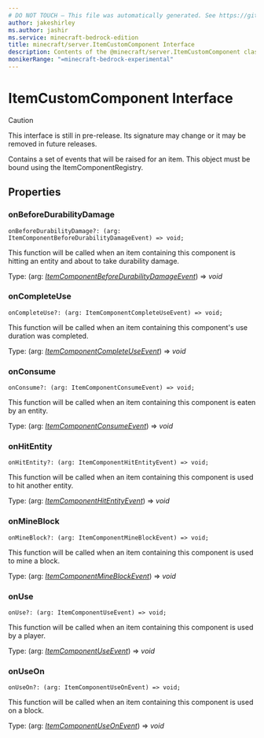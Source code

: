 ```yaml
---
# DO NOT TOUCH — This file was automatically generated. See https://github.com/mojang/minecraftapidocsgenerator to modify descriptions, examples, etc.
author: jakeshirley
ms.author: jashir
ms.service: minecraft-bedrock-edition
title: minecraft/server.ItemCustomComponent Interface
description: Contents of the @minecraft/server.ItemCustomComponent class.
monikerRange: "=minecraft-bedrock-experimental"
---
```

# ItemCustomComponent Interface

> [!CAUTION]
> This interface is still in pre-release.  Its signature may change or it may be removed in future releases.

Contains a set of events that will be raised for an item. This object must be bound using the ItemComponentRegistry.

## Properties

### **onBeforeDurabilityDamage**
`onBeforeDurabilityDamage?: (arg: ItemComponentBeforeDurabilityDamageEvent) => void;`

This function will be called when an item containing this component is hitting an entity and about to take durability damage.

Type: (arg: [*ItemComponentBeforeDurabilityDamageEvent*](ItemComponentBeforeDurabilityDamageEvent.md)) => *void*

### **onCompleteUse**
`onCompleteUse?: (arg: ItemComponentCompleteUseEvent) => void;`

This function will be called when an item containing this component's use duration was completed.

Type: (arg: [*ItemComponentCompleteUseEvent*](ItemComponentCompleteUseEvent.md)) => *void*

### **onConsume**
`onConsume?: (arg: ItemComponentConsumeEvent) => void;`

This function will be called when an item containing this component is eaten by an entity.

Type: (arg: [*ItemComponentConsumeEvent*](ItemComponentConsumeEvent.md)) => *void*

### **onHitEntity**
`onHitEntity?: (arg: ItemComponentHitEntityEvent) => void;`

This function will be called when an item containing this component is used to hit another entity.

Type: (arg: [*ItemComponentHitEntityEvent*](ItemComponentHitEntityEvent.md)) => *void*

### **onMineBlock**
`onMineBlock?: (arg: ItemComponentMineBlockEvent) => void;`

This function will be called when an item containing this component is used to mine a block.

Type: (arg: [*ItemComponentMineBlockEvent*](ItemComponentMineBlockEvent.md)) => *void*

### **onUse**
`onUse?: (arg: ItemComponentUseEvent) => void;`

This function will be called when an item containing this component is used by a player.

Type: (arg: [*ItemComponentUseEvent*](ItemComponentUseEvent.md)) => *void*

### **onUseOn**
`onUseOn?: (arg: ItemComponentUseOnEvent) => void;`

This function will be called when an item containing this component is used on a block.

Type: (arg: [*ItemComponentUseOnEvent*](ItemComponentUseOnEvent.md)) => *void*
